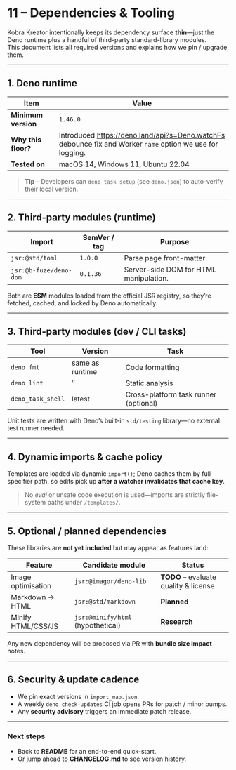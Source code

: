 # 11 – Dependencies & Tooling

Kobra Kreator intentionally keeps its dependency surface **thin**—just the Deno
runtime plus a handful of third-party standard-library modules.  
This document lists all required versions and explains how we pin / upgrade
them.

---

## 1. Deno runtime

| Item | Value |
| ---- | ----- |
| **Minimum version** | `1.46.0` <!-- TODO: bump when we rely on a newer API --> |
| **Why this floor?** | Introduced <https://deno.land/api?s=Deno.watchFs> debounce fix and Worker `name` option we use for logging. |
| **Tested on** | macOS 14, Windows 11, Ubuntu 22.04 |

> **Tip** – Developers can `deno task setup` (see `deno.json`) to auto-verify
> their local version.

---

## 2. Third-party modules (runtime)

| Import | SemVer / tag | Purpose |
| ------ | ------------ | ------- |
| `jsr:@std/toml` | `1.0.0` | Parse page front-matter. |
| `jsr:@b-fuze/deno-dom` | `0.1.36` | Server-side DOM for HTML manipulation. |

Both are **ESM** modules loaded from the official JSR registry, so they’re
fetched, cached, and locked by Deno automatically.

<!-- TODO: add checksum lockfile once JSR supports it. -->

---

## 3. Third-party modules (dev / CLI tasks)

| Tool | Version | Task |
| ---- | ------- | ---- |
| `deno fmt` | same as runtime | Code formatting |
| `deno lint` | ″ | Static analysis |
| `deno_task_shell` | latest | Cross-platform task runner (optional) |

Unit tests are written with Deno’s built-in `std/testing` library—no external
test runner needed.

---

## 4. Dynamic imports & cache policy

Templates are loaded via dynamic `import()`; Deno caches them by full specifier
path, so edits pick up **after a watcher invalidates that cache key**.

> No *eval* or unsafe code execution is used—imports are strictly file-system
> paths under `/templates/`.

---

## 5. Optional / planned dependencies

These libraries are **not yet included** but may appear as features land:

| Feature | Candidate module | Status |
| ------- | ---------------- | ------ |
| Image optimisation | `jsr:@imagor/deno-lib` | **TODO** – evaluate quality & license |
| Markdown → HTML | `jsr:@std/markdown` | **Planned** |
| Minify HTML/CSS/JS | `jsr:@minify/html` (hypothetical) | **Research** |

Any new dependency will be proposed via PR with **bundle size impact** notes.

---

## 6. Security & update cadence

* We pin exact versions in `import_map.json`.
* A weekly `deno check-updates` CI job opens PRs for patch / minor bumps.
* Any **security advisory** triggers an immediate patch release.

<!-- TODO: write Github workflow file once repo is public. -->

---

### Next steps
* Back to **README** for an end-to-end quick-start.
* Or jump ahead to **CHANGELOG.md** to see version history.

